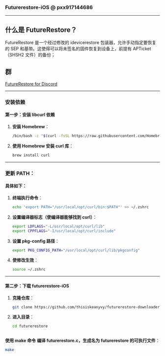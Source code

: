 ### Futurerestore-iOS   @ pxx917144686

---

## 什么是 FutureRestore？

FutureRestore 是一个经过修改的 idevicerestore 包装器，允许手动指定要恢复的 SEP 和基带。这使得可以将未签名的固件恢复到设备上，前提有 APTicket（SHSH2 文件）的备份；

## 群

[FutureRestore for Discord](https://discord.com/invite/96wCSnwYVX)

---

### 安装依赖

#### 第一步：安装 libcurl 依赖

1. **安装 Homebrew**：
   ```bash
   /bin/bash -c "$(curl -fsSL https://raw.githubusercontent.com/Homebrew/install/HEAD/install.sh)"

2. **使用 Homebrew 安装 curl 库**：
   ```bash
   brew install curl

---

### **更新 PATH**：

#### 具体如下：

1. **终端执行命令**：
   ```bash
   echo 'export PATH="/usr/local/opt/curl/bin:$PATH"' >> ~/.zshrc

2. **设置编译器标志（使编译器能够找到 curl）**：
   ```bash
   export LDFLAGS="-L/usr/local/opt/curl/lib"
   export CPPFLAGS="-I/usr/local/opt/curl/include"

3. **设置 pkg-config 路径**：
   ```bash
   export PKG_CONFIG_PATH="/usr/local/opt/curl/lib/pkgconfig"


4. **使修改生效**：
   ```bash
   source ~/.zshrc

---

#### 第二步：下载 futurerestore-iOS

1. **克隆仓库**：
   ```bash
   git clone https://github.com/thisiskeanyvy/futurerestore-downloader.git


2. **进入目录**：
   ```bash
   cd futurerestore



**使用 make 命令**
**编译 futurerestore.c，生成名为 futurerestore 的可执行文件**：
   ```bash
make

